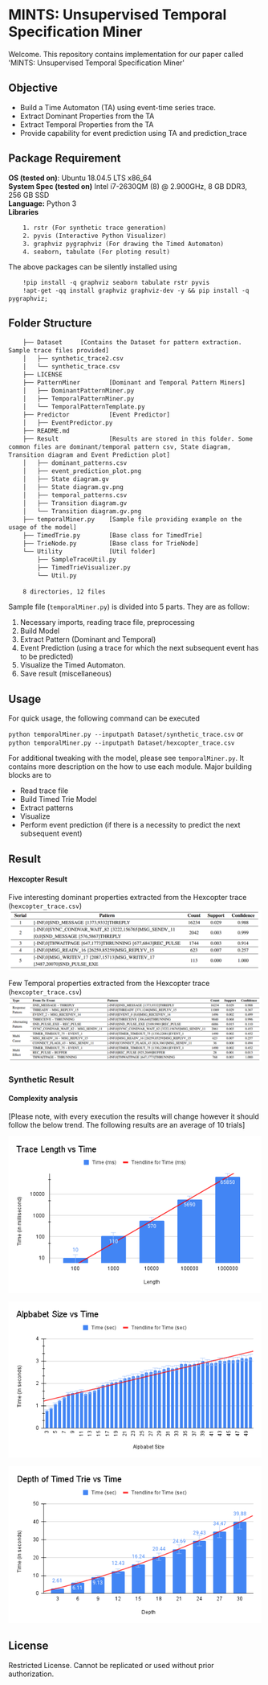 # MINTS: Unsupervised Temporal Specification Miner

Welcome. This repository contains implementation for our paper called 'MINTS: Unsupervised Temporal Specification Miner' 

## Objective
* Build a Time Automaton (TA) using event-time series trace.
* Extract Dominant Properties from the TA
* Extract Temporal Properties from the TA
* Provide capability for event prediction using TA and prediction_trace

## Package Requirement

**OS (tested on)**: Ubuntu 18.04.5 LTS x86_64 \
**System Spec (tested on)** Intel i7-2630QM (8) @ 2.900GHz, 8 GB DDR3, 256 GB SSD \
**Language:** Python 3 \
**Libraries**

```
    1. rstr (For synthetic trace generation)
    2. pyvis (Interactive Python Visualizer)
    3. graphviz pygraphviz (For drawing the Timed Automaton)
    4. seaborn, tabulate (For ploting result)
```

The above packages can be silently installed using
```
    !pip install -q graphviz seaborn tabulate rstr pyvis
    !apt-get -qq install graphviz graphviz-dev -y && pip install -q pygraphviz;
```

## Folder Structure
```
    ├── Dataset     [Contains the Dataset for pattern extraction. Sample trace files provided]
    │   ├── synthetic_trace2.csv
    │   └── synthetic_trace.csv
    ├── LICENSE
    ├── PatternMiner        [Dominant and Temporal Pattern Miners]
    │   ├── DominantPatternMiner.py
    │   ├── TemporalPatternMiner.py
    │   └── TemporalPatternTemplate.py
    ├── Predictor           [Event Predictor]
    │   ├── EventPredictor.py
    ├── README.md
    ├── Result              [Results are stored in this folder. Some common files are dominant/temporal pattern csv, State diagram, Transition diagram and Event Prediction plot]
    │   ├── dominant_patterns.csv
    │   ├── event_prediction_plot.png
    │   ├── State diagram.gv
    │   ├── State diagram.gv.png
    │   ├── temporal_patterns.csv
    │   ├── Transition diagram.gv
    │   └── Transition diagram.gv.png
    ├── temporalMiner.py    [Sample file providing example on the usage of the model]
    ├── TimedTrie.py        [Base class for TimedTrie]
    ├── TrieNode.py         [Base class for TrieNode]
    └── Utility             [Util folder]
        ├── SampleTraceUtil.py
        ├── TimedTrieVisualizer.py
        └── Util.py
    
    8 directories, 12 files
```

Sample file (`temporalMiner.py`) is divided into 5 parts. They are as follow:

1. Necessary imports, reading trace file, preprocessing
2. Build Model
3. Extract Pattern (Dominant and Temporal)
4. Event Prediction (using a trace for which the next subsequent event has to be predicted)
5. Visualize the Timed Automaton.
6. Save result (miscellaneous)

## Usage
For quick usage, the following command can be executed

` python temporalMiner.py --inputpath Dataset/synthetic_trace.csv `
or \
` python temporalMiner.py --inputpath Dataset/hexcopter_trace.csv `

For additional tweaking with the model, please see `temporalMiner.py`. It contains more description on the how to use each module. Major building blocks are to 
* Read trace file
* Build Timed Trie Model
* Extract patterns
* Visualize
* Perform event prediction (if there is a necessity to predict the next subsequent event)

## Result
#### Hexcopter Result

Five interesting dominant properties extracted from the Hexcopter trace (`hexcopter_trace.csv`)
![Dominant Properties](Result/Five%20Dominant%20Property%20Hexcopter.png)

Few Temporal properties extracted from the Hexcopter trace (`hexcopter_trace.csv`)
![Temporal Properties](Result/Temporal%20Property%20Hexcopter.png)

### Synthetic Result

#### Complexity analysis

[Please note, with every execution the results will change however it should follow the below trend. The following results are an average of 10 trials]

![Trace Length vs Time](Result/Trace%20Length%20vs%20Time.png)

![Alpbabet Size vs Time](Result/Alpbabet%20Size%20vs%20Time.png)

![Depth of Timed Trie vs Time](Result/Depth%20of%20Timed%20Trie%20vs%20Time.png)


## License
Restricted License. Cannot be replicated or used without prior authorization.
